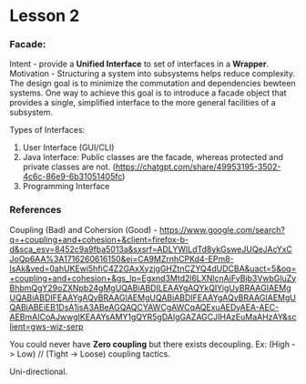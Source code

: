 # Lesson 2

### Facade:
Intent - provide a **Unified Interface** to set of interfaces in a **Wrapper**.
Motivation - Structuring a system into subsystems helps reduce complexity. The design goal is to minimize the commutation and dependencies bewteen systems. One way to achieve this goal is to introduce a facade object that provides a single, simplified interface to the more general facilities of a subsystem.

Types of Interfaces:
1. User Interface (GUI/CLI)
2. Java Interface: Public classes are the facade, whereas protected and private classes are not. (https://chatgpt.com/share/49953195-3502-4c6c-86e9-6b31051405fc)
3. Programming Interface


### References
Coupling (Bad) and Cohersion (Good) - https://www.google.com/search?q=+coupling+and+cohesion+&client=firefox-b-d&sca_esv=8452c9a9fba5013a&sxsrf=ADLYWILdTd8ykGsweJUQeJAcYxCJoQp6AA%3A1716260616150&ei=CA9MZrnhCPKd4-EPm8-lsAk&ved=0ahUKEwi5hfiC4Z2GAxXyzjgGHZtnCZYQ4dUDCBA&uact=5&oq=+coupling+and+cohesion+&gs_lp=Egxnd3Mtd2l6LXNlcnAiFyBjb3VwbGluZyBhbmQgY29oZXNpb24gMgUQABiABDILEAAYgAQYkQIYigUyBRAAGIAEMgUQABiABDIFEAAYgAQyBRAAGIAEMgUQABiABDIFEAAYgAQyBRAAGIAEMgUQABiABEiEB1DsA1jsA3ABeAGQAQCYAWCgAWCqAQExuAEDyAEA-AEC-AEBmAICoAJwwgIKEAAYsAMY1gQYR5gDAIgGAZAGCJIHAzEuMaAHzAY&sclient=gws-wiz-serp

You could never have **Zero coupling** but there exists decoupling. Ex: (High -> Low) // (Tight -> Loose) coupling tactics.

Uni-directional.
